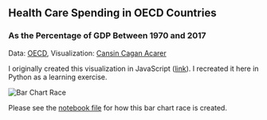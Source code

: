 ## Health Care Spending in OECD Countries
### As the Percentage of GDP Between 1970 and 2017
Data: [OECD](https://stats.oecd.org/index.aspx?DataSetCode=HEALTH_STAT#), Visualization: [Cansin Cagan Acarer](https://cacarer.com/)

I originally created this visualization in JavaScript ([link](https://observablehq.com/@cansin/health-care-spending-in-oecd-countries)). I recreated it here in Python as a learning exercise.

![Bar Chart Race](https://github.com/cansinacarer/Bar-Chart-Race/blob/main/result.gif)

Please see the [notebook file](https://github.com/cansinacarer/Bar-Chart-Race/blob/main/health-care-spending-in-oecd-countries.ipynb) for how this bar chart race is created.

